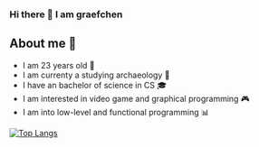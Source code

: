 ### Hi there 👋 I am graefchen

## About me 📝

- I am 23 years old 🎉
- I am currenty a studying archaeology 🦴
- I have an bachelor of science in CS 🎓
- I am interested in video game and graphical programming 🎮
- I am into low-level and functional programming 📊

<!-- Old Verison of the used Top Languages -->
<!-- [![Top Langs](https://github-readme-stats.vercel.app/api/top-langs/?username=graefchen&layout=compact&langs_count=10)](https://github.com/anuraghazra/github-readme-stats) -->
[![Top Langs](https://github-readme-stats.vercel.app/api/top-langs/?username=graefchen&langs_count=10&hide=javascript,html,java,css,scss)](https://github.com/anuraghazra/github-readme-stats)

<!--
**graefchen/graefchen** is a ✨ _special_ ✨ repository because its `README.md` (this file) appears on your GitHub profile.

Here are some ideas to get you started:

- 🔭 I’m currently working on ...
- 🌱 I’m currently learning ...
- 👯 I’m looking to collaborate on ...
- 🤔 I’m looking for help with ...
- 💬 Ask me about ...
- 📫 How to reach me: ...
- 😄 Pronouns: ...
- ⚡ Fun fact: ...
-->
